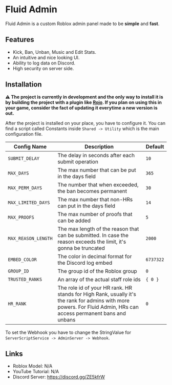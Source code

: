 # Fluid Admin

Fluid Admin is a custom Roblox admin panel made to be **simple** and **fast**.

## Features

- Kick, Ban, Unban, Music and Edit Stats.
- An intuitive and nice looking UI.
- Ability to log data on Discord.
- High security on server side.

## Installation

**⚠️ The project is currently in development and the only way to install it is by building the project with a plugin like [Rojo](https://rojo.space/). If you plan on using this in your game, consider the fact of updating it everytime a new version is out.**

After the project is installed on your place, you have to configure it.
You can find a script called Constants inside `Shared -> Utility` which is the main configuration file.

| Config Name | Description | Default |
|-------------|-------------|---------|
| `SUBMIT_DELAY` | The delay in seconds after each submit operation | `10` |
| `MAX_DAYS` | The max number that can be put in the days field | `365` |
| `MAX_PERM_DAYS` | The number that when exceeded, the ban becomes permanent | `30` |
| `MAX_LIMITED_DAYS` | The max number that non-HRs can put in the days field | `14` |
| `MAX_PROOFS` | The max number of proofs that can be added | `5` |
| `MAX_REASON_LENGTH` | The max length of the reason that can be submitted. In case the reason exceeds the limit, it's gonna be truncated | `2000` |
| `EMBED_COLOR` | The color in decimal format for the Discord log embed | `6737322` |
| `GROUP_ID` | The group id of the Roblox group | `0` |
| `TRUSTED_RANKS` | An array of the actual staff role ids | `{ 0 }` |
| `HR_RANK` | The role id of your HR rank. HR stands for High Rank, usually it's the rank for admins with more powers. For Fluid Admin, HRs can access permanent bans and unbans | `0` |

To set the Webhook you have to change the StringValue for `ServerScriptService -> AdminServer -> Webhook`.

## Links

- Roblox Model: N/A
- YouTube Tutorial: N/A
- Discord Server: https://discord.gg/ZE5kfrW